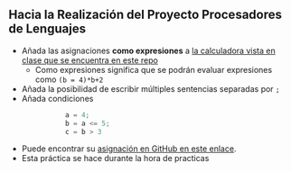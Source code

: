 ## Hacia la Realización del Proyecto Procesadores de Lenguajes

* Añada las asignaciones **como expresiones** a [la calculadora vista en clase que se encuentra en este repo](https://github.com/ULL-ESIT-GRADOII-PL/pegjs-calc-assign)
  * Como expresiones significa que se podrán evaluar expresiones como `(b = 4)*b+2`
* Añada la posibilidad de escribir múltiples sentencias separadas por `;`
* Añada condiciones
```javascript
              a = 4;
              b = a <= 5;
              c = b > 3
```
* Puede encontrar su [asignación en GitHub en este enlace](https://classroom.github.com/assignment-invitations/9f8f9ad97c7ba82e72e0195fc14ece7e). 
* Esta práctica se hace durante la hora de practicas
